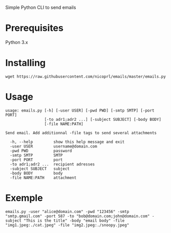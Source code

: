 Simple Python CLI to send emails 

# Prerequisites

Python 3.x

# Installing

`wget https://raw.githubusercontent.com/nicoprl/emails/master/emails.py`

# Usage
```
usage: emails.py [-h] [-user USER] [-pwd PWD] [-smtp SMTP] [-port PORT]
                 [-to adr1;adr2 ...] [-subject SUBJECT] [-body BODY]
                 [-file NAME:PATH]

Send email. Add additionnal -file tags to send several attachments

  -h, --help         show this help message and exit
  -user USER         username@domain.com
  -pwd PWD           password
  -smtp SMTP         SMTP
  -port PORT         port
  -to adr1;adr2 ...  recipient adresses
  -subject SUBJECT   subject
  -body BODY         body
  -file NAME:PATH    attachment
```
# Exemple

`emails.py -user "alice@domain.com" -pwd "123456" -smtp "smtp.gmail.com" -port 587 -to "bob@domain.com;john@domain.com" -subject "This is the title" -body "email body" -file "img1.jpeg:./cat.jpeg" -file "img2.jpeg:./snoopy.jpeg"`